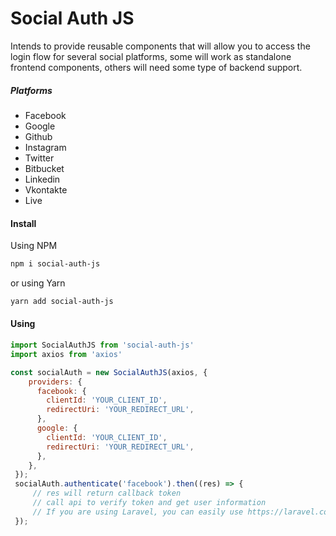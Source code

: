 # Social Auth JS

Intends to provide reusable components that will allow you to access the login flow for several social platforms, some will work as standalone frontend components, others will need some type of backend support.

##### Platforms
- Facebook
- Google
- Github
- Instagram
- Twitter
- Bitbucket
- Linkedin
- Vkontakte
- Live

#### Install
Using NPM
```sh
npm i social-auth-js
```
or using Yarn
```sh
yarn add social-auth-js
```

#### Using
```js
import SocialAuthJS from 'social-auth-js'
import axios from 'axios'

const socialAuth = new SocialAuthJS(axios, {
    providers: {
      facebook: {
        clientId: 'YOUR_CLIENT_ID',
        redirectUri: 'YOUR_REDIRECT_URL',
      },
      google: {
        clientId: 'YOUR_CLIENT_ID',
        redirectUri: 'YOUR_REDIRECT_URL',
      },
    },
 });
 socialAuth.authenticate('facebook').then((res) => {
     // res will return callback token
     // call api to verify token and get user information
     // If you are using Laravel, you can easily use https://laravel.com/docs/10.x/socialite for authenticate
 });
```